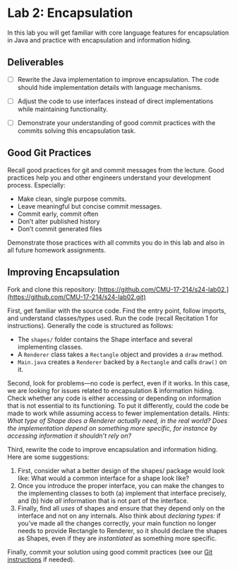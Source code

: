 # Lab 2: Encapsulation

In this lab you will get familiar with core language features for encapsulation in Java and practice with encapsulation and information hiding.



## Deliverables

- [ ] Rewrite the Java implementation to improve encapsulation. The code should hide implementation details with language mechanisms.
- [ ] Adjust the code to use interfaces instead of direct implementations while maintaining functionality. 
- [ ] Demonstrate your understanding of good commit practices with the commits solving this encapsulation task.



## Good Git Practices 

Recall good practices for git and commit messages from the lecture. Good practices help you and other engineers understand your development process. Especially:

- Make clean, single purpose commits.
- Leave meaningful but concise commit messages. 
- Commit early, commit often
- Don’t alter published history
- Don’t commit generated files 

Demonstrate those practices with all commits you do in this lab and also in all future homework assignments.



## Improving Encapsulation

Fork and clone this repository: [https://github.com/CMU-17-214/s24-lab02.](https://github.com/CMU-17-214/s24-lab02.git)

First, get familiar with the source code. Find the entry point, follow imports, and understand classes/types used. Run the code (recall Recitation 1 for instructions). Generally the code is structured as follows:

- The `shapes/` folder contains the Shape interface and several implementing classes.
- A `Renderer` class takes a `Rectangle` object and provides a `draw` method.
- `Main.java` creates a `Renderer` backed by a `Rectangle` and calls `draw()` on it.



Second, look for problems—no code is perfect, even if it works. In this case, we are looking for issues related to encapsulation & information hiding. Check whether any code is either accessing or depending on information that is not essential to its functioning. To put it differently, could the code be made to work while assuming access to fewer implementation details. *Hints: What type of Shape does a Renderer actually need, in the real world? Does the implementation depend on something more specific, for instance by accessing information it shouldn’t rely on?*



Third, rewrite the code to improve encapsulation and information hiding. Here are some suggestions:

1. First, consider what a better design of the shapes/ package would look like: What would a common interface for a shape look like?
2. Once you introduce the proper interface, you can make the changes to the implementing classes to both (a) implement that interface precisely, and (b) hide *all* information that is not part of the interface.
3. Finally, find all *uses* of shapes and ensure that they depend only on the interface and not on any internals. Also think about *declaring types:* if you’ve made all the changes correctly, your main function no longer needs to provide Rectangle to Renderer, so it should declare the shapes as Shapes, even if they are *instantiated* as something more specific.



Finally, commit your solution using good commit practices (see our [Git instructions](git-basics.md) if needed).
